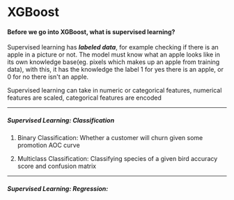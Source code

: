 # XGBoost


#### Before we go into XGBoost, what is supervised learning?
Supervised learning has ___labeled data___, for example checking if there is an apple in a picture or not. The model must know what an apple looks like in its own knowledge base(eg. pixels which makes up an apple from training data), with this, it has the knowledge the label 1 for yes there is an apple, or 0 for no there isn't an apple.

Supervised learning can take in numeric or categorical features, numerical features are scaled, categorical features are encoded

---

##### Supervised Learning: Classification
1. Binary Classification: Whether a customer will churn given some promotion
AOC curve

2. Multiclass Classification: Classifying species of a given bird
accuracy score and confusion matrix



---

##### Supervised Learning: Regression:
